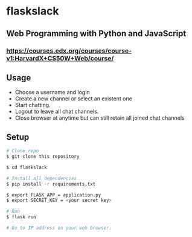 # flaskslack
## Web Programming with Python and JavaScript
### https://courses.edx.org/courses/course-v1:HarvardX+CS50W+Web/course/

## Usage
* Choose a username and login
* Create a new channel or select an existent one
* Start chatting. 
* Logout to leave all chat channels. 
* Close browser at anytime but can still retain all joined chat channels
 

## Setup

```bash
# Clone repo
$ git clone this repository

$ cd flaskslack

# Install all dependencies
$ pip install -r requirements.txt

$ export FLASK_APP = application.py
$ export SECRET_KEY = <your secret key>

# Run
$ flask run

# Go to IP address on your web browser.
```
